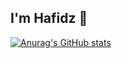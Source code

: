 ## I'm Hafidz 👋

[![Anurag's GitHub stats](https://github-readme-stats.vercel.app/api?username=mabdulhafidz)](https://github.com/mabdulhafidz/github-readme-stats)
